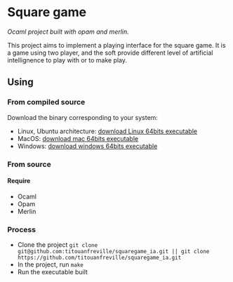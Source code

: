 # Square game

*Ocaml project built with opam and merlin.*

This project aims to implement a playing interface for the square game. It is a game using two player, and the soft provide different level of artificial intellignence to play with or to make play.

## Using

### From compiled source

Download the binary corresponding to your system:

- Linux, Ubuntu architecture: [download Linux 64bits executable](https://github.com/titouanfreville/squaregame_ia/raw/master/build/linux/square-game)
- MacOS: [download mac 64bits executable](https://github.com/titouanfreville/squaregame_ia/raw/master/build/mac/square-game)
- Windows: [download windows 64bits executable](https://github.com/titouanfreville/squaregame_ia/raw/master/build/windows/square-game)

### From source

#### Require

- Ocaml
- Opam
- Merlin

### Process

- Clone the project `git clone git@github.com:titouanfreville/squaregame_ia.git || git clone https://github.com/titouanfreville/squaregame_ia.git`
- In the project, run `make`
- Run the executable built